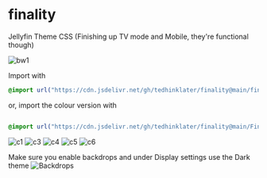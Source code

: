 # finality



Jellyfin Theme CSS (Finishing up TV mode and Mobile, they're functional though)

![bw1](https://i.imgur.com/qaNGzGN.png)

Import with

```css
@import url("https://cdn.jsdelivr.net/gh/tedhinklater/finality@main/finality.css");

```

or, import the colour version with

```css

@import url("https://cdn.jsdelivr.net/gh/tedhinklater/finality@main/Finality-Coloured.css");

```
![c1](https://i.imgur.com/73vsPMk.png)
![c3](https://i.imgur.com/5ctM8f1.png)
![c4](https://i.imgur.com/2TcAiAb.png)
![c5](https://i.imgur.com/idFBinY.png)
![c6](https://i.imgur.com/qhmZTDX.png)

Make sure you enable backdrops and under Display settings use the Dark theme
![Backdrops](https://i.imgur.com/18D9IO3.png)

